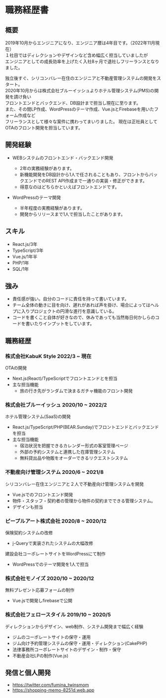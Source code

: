 # 職務経歴書

## 概要

2019年10月からエンジニアになり、エンジニア暦は4年目です。（2022年11月現在）  
１社目ではディレクションやデザインなど含め幅広く担当していましたが  
エンジニアとしての成長効率を上げたく入社8ヶ月で退社しフリーランスとなりました。  
  
独立後すぐ、シリコンバレー在住のエンジニアと不動産管理システムの開発をスタート。  
2020年10月からは株式会社ブルーイッシュよりホテル管理システム(PMS)の開発を請け負い  
フロントエンドとバックエンド、DB設計まで担当し現在に至ります。  
また、その間LP作成、WordPressのテーマ作成、Vue.jsとFirebaseを用いたフォーム作成など  
フリーランスとして様々な案件に携わってまいりました。
現在は正社員としてOTAのフロント開発を担当しています。

## 開発経験

- WEBシステムのフロントエンド・バックエンド開発
    - 2年の実務経験があります。
    - 新機能開発をDB設計から1人で任されることもあり、フロントからバックエンドでのREST API作成まで一通りの実装・修正ができます。
    - 得意なのはどちらかといえばフロントエンドです。

- WordPressのテーマ開発
    - 半年程度の実務経験があります。
    - 開発からリリースまで1人で担当したことがあります。

## スキル

- React.js/3年
- TypeScript/3年
- Vue.js/1年半
- PHP/1年
- SQL/1年

## 強み

- 責任感が強い。自分のコードに責任を持って書いています。
- チーム全体の動きに目を向け、遅れがあれば声を掛け、場合によってはヘルプに入りプロジェクトの円滑な進行を意識している。
- コードを書くこと自体が好きなので、休みであっても当然毎日何かしらのコードを書いたりインプットをしています。

## 職務経歴

### 株式会社KabuK Style 2022/3 ~ 現在

OTAの開発

- Next.js(React)/TypeScriptでフロントエンドとを担当
- 主な担当機能
  - 旅の行き先がランダムで決まるガチャ機能のフロント開発
  
### 株式会社ブルーイッシュ 2020/10 ~ 2022/2

ホテル管理システム(SaaS)の開発

- React.js/TypeScript/PHP(BEAR.Sunday)でフロントエンドとバックエンドを担当
- 主な担当機能
  - 宿泊状況を把握できるカレンダー形式の客室管理ページ
  - 外部の予約システムと連携した在庫管理システム
  - 無料貸出品や物販をオーダーできるリクエストシステム

### 不動産向け管理システム 2020/6 ~ 2021/8

シリコンバレー在住エンジニアと２人で不動産向け管理システムを開発

- Vue.jsでのフロントエンド開発
- 物件・スタッフ・契約者の管理から物件の契約までできる管理システム。
- デザインも担当

### ピープルアート株式会社 2020/8 ~ 2020/12

保険契約システムの改修

- j-Queryで実装されたシステムの大幅改修

建設会社コーポレートサイトをWordPressにて制作

- WordPressでのテーマ開発を1人で担当

### 株式会社モノイズ 2020/10 ~ 2020/12

無料プレゼント応募フォームの制作

- Vue.jsで開発しfirebaseで公開

### 株式会社フェロースタイル 2019/10 ~ 2020/5

ディレクションからデザイン、web制作、システム開発まで幅広く経験

- ジムのコーポレートサイトの保守・運用
- ジム向け予約管理システムの保守・運用・ディレクション(CakePHP)
- 法律事務所コーポレートサイトのデザイン・制作・保守
- 不動産会社LPの制作(Vue.js)

## 発信と個人開発

- https://twitter.com/fumina_twinsmom
- https://shopping-memo-8251d.web.app
